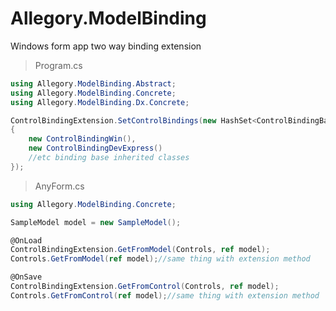 # Allegory.ModelBinding

Windows form app two way binding extension

> Program.cs
```csharp
using Allegory.ModelBinding.Abstract;
using Allegory.ModelBinding.Concrete;
using Allegory.ModelBinding.Dx.Concrete;

ControlBindingExtension.SetControlBindings(new HashSet<ControlBindingBase>
{
	new ControlBindingWin(),
	new ControlBindingDevExpress()
	//etc binding base inherited classes
});
```
> AnyForm.cs
```csharp
using Allegory.ModelBinding.Concrete;

SampleModel model = new SampleModel();

@OnLoad
ControlBindingExtension.GetFromModel(Controls, ref model);
Controls.GetFromModel(ref model);//same thing with extension method

@OnSave
ControlBindingExtension.GetFromControl(Controls, ref model);
Controls.GetFromControl(ref model);//same thing with extension method
```